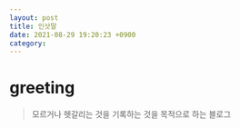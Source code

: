 ```yaml
---
layout: post
title: 인삿말
date: 2021-08-29 19:20:23 +0900
category: 
---
```

# greeting
> 모르거나 헷갈리는 것을 기록하는 것을 목적으로 하는 블로그
